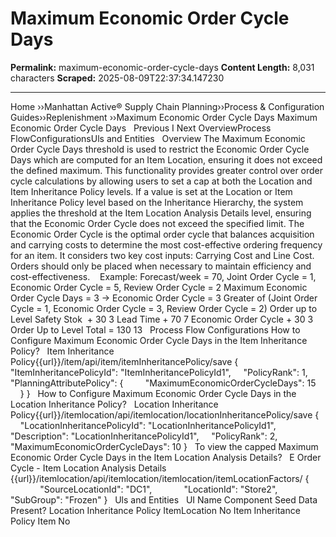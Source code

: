 # Maximum Economic Order Cycle Days

**Permalink:** maximum-economic-order-cycle-days
**Content Length:** 8,031 characters
**Scraped:** 2025-08-09T22:37:34.147230

---

Home &rsaquo;&rsaquo;Manhattan Active® Supply Chain Planning&rsaquo;&rsaquo;Process &amp; Configuration Guides&rsaquo;&rsaquo;Replenishment ››Maximum Economic Order Cycle Days Maximum Economic Order Cycle Days &nbsp; Previous&nbsp;I&nbsp;Next OverviewProcess FlowConfigurationsUls and Entities &nbsp; Overview The Maximum Economic Order Cycle Days&nbsp;threshold is used to restrict the Economic Order Cycle Days which are computed for an Item Location, ensuring it does not exceed the defined maximum. This functionality&nbsp;provides greater control over order cycle calculations by allowing users to set a cap at both the Location and Item Inheritance Policy levels. If a value is set at the Location or Item Inheritance Policy level based on the Inheritance Hierarchy, the system applies the threshold at the Item Location Analysis Details level, ensuring that the Economic Order Cycle does not exceed the specified limit. The Economic Order Cycle is the optimal order cycle that balances acquisition and carrying costs to determine the most cost-effective ordering frequency for an item. It considers two key cost inputs: Carrying Cost and Line Cost. Orders should only be placed when necessary to maintain efficiency and cost-effectiveness.&nbsp; &nbsp; Example: Forecast/week = 70, Joint Order Cycle = 1, Economic Order Cycle = 5, Review Order Cycle = 2 Maximum Economic Order Cycle Days = 3 &rarr; Economic Order Cycle = 3 Greater of (Joint Order Cycle = 1, Economic Order Cycle = 3, Review Order Cycle = 2) Order up to Level Safety Stok&nbsp; + 30 3 Lead Time + 70 7 Economic Order Cycle + 30 3 Order Up to Level Total = 130 13 &nbsp; Process Flow Configurations How to Configure Maximum Economic Order Cycle Days in the Item Inheritance Policy? &nbsp; Item Inheritance Policy{{url}}/item/api/item/itemInheritancePolicy/save { &nbsp;&nbsp;&nbsp; &quot;ItemInheritancePolicyId&quot;: &quot;ItemInheritancePolicyId1&quot;, &nbsp;&nbsp;&nbsp; &quot;PolicyRank&quot;: 1, &nbsp;&nbsp;&nbsp; &quot;PlanningAttributePolicy&quot;: { &nbsp;&nbsp;&nbsp;&nbsp;&nbsp;&nbsp;&nbsp; &quot;MaximumEconomicOrderCycleDays&quot;: 15 &nbsp;&nbsp;&nbsp; } } &nbsp; How to Configure&nbsp;Maximum Economic Order Cycle Days in the Location Inheritance Policy? &nbsp; Location Inheritance Policy{{url}}/itemlocation/api/itemlocation/locationInheritancePolicy/save { &nbsp;&nbsp;&nbsp; &quot;LocationInheritancePolicyId&quot;: &quot;LocationInheritancePolicyId1&quot;, &nbsp;&nbsp;&nbsp; &quot;Description&quot;: &quot;LocationInheritancePolicyId1&quot;, &nbsp;&nbsp;&nbsp; &quot;PolicyRank&quot;: 2, &nbsp;&nbsp;&nbsp; &quot;MaximumEconomicOrderCycleDays&quot;: 10 } &nbsp; To view the capped Maximum Economic Order Cycle Days&nbsp;in the&nbsp;Item Location Analysis Details? &nbsp; E Order Cycle - Item Location Analysis Details {{url}}/itemlocation/api/itemlocation/itemlocation/itemLocationFactors/ { &nbsp;&nbsp;&nbsp;&nbsp;&nbsp;&nbsp;&nbsp;&nbsp;&nbsp;&nbsp;&nbsp; &quot;SourceLocationId&quot;: &quot;DC1&quot;, &nbsp;&nbsp;&nbsp;&nbsp;&nbsp;&nbsp;&nbsp;&nbsp;&nbsp;&nbsp;&nbsp; &quot;LocationId&quot;: &quot;Store2&quot;, &nbsp;&nbsp;&nbsp;&nbsp;&nbsp;&nbsp;&nbsp;&nbsp;&nbsp;&nbsp;&nbsp; &quot;SubGroup&quot;: &quot;Frozen&quot; } &nbsp; Uls and Entities &nbsp; UI Name Component Seed Data Present? Location Inheritance Policy ItemLocation No Item Inheritance Policy Item No &nbsp;